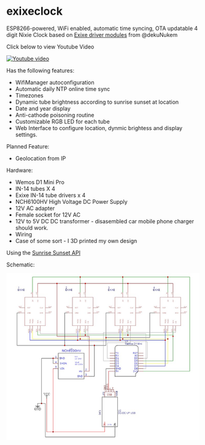 # exixeclock
ESP8266-powered, WiFi enabled, automatic time syncing, OTA updatable 4 digit Nixie Clock based on [Exixe driver modules](https://github.com/dekuNukem/exixe) from @dekuNukem

Click below to view Youtube Video

[![Youtube video](https://img.youtube.com/vi/TgXrI-OZ0sM/0.jpg)](https://www.youtube.com/watch?v=TgXrI-OZ0sM)

Has the following features:
*   WifiManager autoconfiguration
*   Automatic daily NTP online time sync
*   Timezones
*   Dynamic tube brightness according to sunrise sunset at location
*   Date and year display
*   Anti-cathode poisoning routine
*   Customizable RGB LED for each tube
*   Web Interface to configure location, dynmic brightess and display settings.

Planned Feature:
*   Geolocation from IP

Hardware:
*   Wemos D1 Mini Pro
*   IN-14 tubes X 4
*   Exixe IN-14 tube drivers x 4
*   NCH6100HV High Voltage DC Power Supply
*   12V AC adapter
*   Female socket for 12V AC
*   12V to 5V DC DC transformer - disasembled car mobile phone charger should work.
*   Wiring
*   Case of some sort - I 3D printed my own design

Using the [Sunrise Sunset API](https://sunrise-sunset.org/api)

Schematic:

![Exixeclock Schematic](https://github.com/eben80/exixeclock/blob/master/circuit/Schematic_ExixeClock.jpg)

